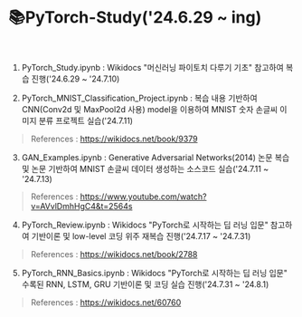 # 📚PyTorch-Study('24.6.29 ~ ing)
<br>

1. PyTorch_Study.ipynb : Wikidocs "머신러닝 파이토치 다루기 기초" 참고하여 복습 진행('24.6.29 ~ '24.7.10) 

2. PyTorch_MNIST_Classification_Project.ipynb : 복습 내용 기반하여 CNN(Conv2d 및 MaxPool2d 사용) model을 이용하여 MNIST 숫자 손글씨 이미지 분류 프로젝트 실습('24.7.11)

> References : https://wikidocs.net/book/9379

3. GAN_Examples.ipynb : Generative Adversarial Networks(2014) 논문 복습 및 논문 기반하여 MNIST 손글씨 데이터 생성하는 소스코드 실습('24.7.11 ~ '24.7.13)

> References : https://www.youtube.com/watch?v=AVvlDmhHgC4&t=2564s

4. PyTorch_Review.ipynb : Wikidocs "PyTorch로 시작하는 딥 러닝 입문" 참고하여 기반이론 및 low-level 코딩 위주 재복습 진행('24.7.17 ~ '24.7.31)

> References : https://wikidocs.net/book/2788

5. PyTorch_RNN_Basics.ipynb : Wikidocs "PyTorch로 시작하는 딥 러닝 입문" 수록된 RNN, LSTM, GRU 기반이론 및 코딩 실습 진행('24.7.31 ~ '24.8.1)

> References : https://wikidocs.net/60760